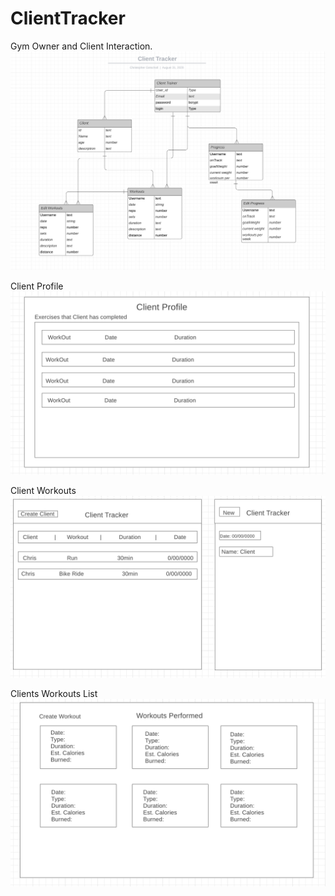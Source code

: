# ClientTracker

Gym Owner and Client Interaction.
![](https://github.com/christophRyan01/clientTracker/blob/master/src/photos/crows-feet.png)

Client Profile
![](https://github.com/christophRyan01/clientTracker/blob/master/src/photos/Client-profile.png)

Client Workouts
![](https://github.com/christophRyan01/clientTracker/blob/master/src/photos/client-workouts.png)

Clients Workouts List
![](https://github.com/christophRyan01/clientTracker/blob/master/src/photos/client-workouts-list.png)